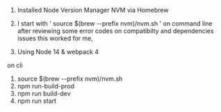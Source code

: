 1. Installed  Node Version Manager NVM via Homebrew


2.  I start with  ' source $(brew --prefix nvm)/nvm.sh '  on command line 
    after reviewing some error codes on compatibilty and
    dependencies issues this worked for me, 

3. Using Node 14  & webpack 4

on cli 
1. source $(brew --prefix nvm)/nvm.sh
2. npm run-build-prod  
3. npm run build-dev
4. npm run start
